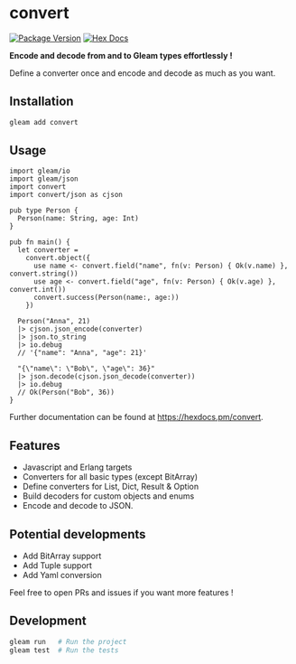 # convert

[![Package Version](https://img.shields.io/hexpm/v/convert)](https://hex.pm/packages/convert)
[![Hex Docs](https://img.shields.io/badge/hex-docs-ffaff3)](https://hexdocs.pm/convert/)

**Encode and decode from and to Gleam types effortlessly !**

Define a converter once and encode and decode as much as you want.

## Installation

```sh
gleam add convert
```

## Usage

```gleam
import gleam/io
import gleam/json
import convert
import convert/json as cjson

pub type Person {
  Person(name: String, age: Int)
}

pub fn main() {
  let converter =
    convert.object({
      use name <- convert.field("name", fn(v: Person) { Ok(v.name) }, convert.string())
      use age <- convert.field("age", fn(v: Person) { Ok(v.age) }, convert.int())
      convert.success(Person(name:, age:))
    })

  Person("Anna", 21)
  |> cjson.json_encode(converter)
  |> json.to_string
  |> io.debug
  // '{"name": "Anna", "age": 21}'

  "{\"name\": \"Bob\", \"age\": 36}"
  |> json.decode(cjson.json_decode(converter))
  |> io.debug
  // Ok(Person("Bob", 36))
}
```

Further documentation can be found at <https://hexdocs.pm/convert>.

## Features

- Javascript and Erlang targets
- Converters for all basic types (except BitArray)
- Define converters for List, Dict, Result & Option
- Build decoders for custom objects and enums
- Encode and decode to JSON.

## Potential developments

- Add BitArray support
- Add Tuple support
- Add Yaml conversion

Feel free to open PRs and issues if you want more features !

## Development

```sh
gleam run   # Run the project
gleam test  # Run the tests
```
